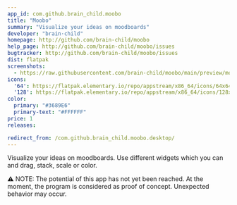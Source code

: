 ```yaml
---
app_id: com.github.brain_child.moobo
title: "Moobo"
summary: "Visualize your ideas on moodboards"
developer: "brain·​child"
homepage: http://github.com/brain-child/moobo
help_page: http://github.com/brain-child/moobo/issues
bugtracker: http://github.com/brain-child/moobo/issues
dist: flatpak
screenshots:
  - https://raw.githubusercontent.com/brain-child/moobo/main/preview/moobo_light.png
icons:
  '64': https://flatpak.elementary.io/repo/appstream/x86_64/icons/64x64/com.github.brain_child.moobo.png
  '128': https://flatpak.elementary.io/repo/appstream/x86_64/icons/128x128/com.github.brain_child.moobo.png
color:
  primary: "#3689E6"
  primary-text: "#FFFFFF"
price: 1
releases:

redirect_from: /com.github.brain_child.moobo.desktop/
---
```


<p>Visualize your ideas on moodboards. Use different widgets which you can and drag, stack, scale or color.</p>
<p>⚠ NOTE: The potential of this app has not yet been reached. At the moment, the program is considered as proof of concept. Unexpected behavior may occur.</p>